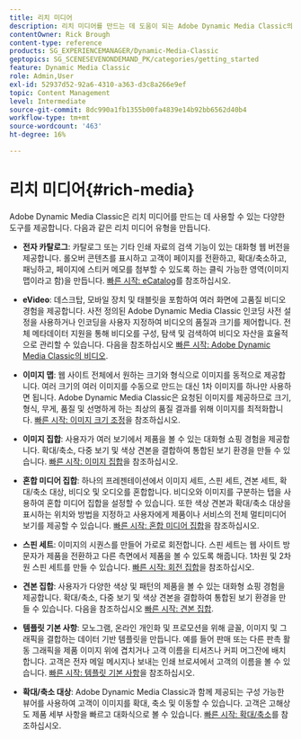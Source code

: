 ```yaml
---
title: 리치 미디어
description: 리치 미디어를 만드는 데 도움이 되는 Adobe Dynamic Media Classic의 다양한 도구에 대해 알아봅니다.
contentOwner: Rick Brough
content-type: reference
products: SG_EXPERIENCEMANAGER/Dynamic-Media-Classic
geptopics: SG_SCENESEVENONDEMAND_PK/categories/getting_started
feature: Dynamic Media Classic
role: Admin,User
exl-id: 52937d52-92a6-4310-a363-d3c8a266e9ef
topic: Content Management
level: Intermediate
source-git-commit: 8dc990a1fb1355b00fa4839e14b92bb6562d40b4
workflow-type: tm+mt
source-wordcount: '463'
ht-degree: 16%

---
```


# 리치 미디어{#rich-media}

Adobe Dynamic Media Classic은 리치 미디어를 만드는 데 사용할 수 있는 다양한 도구를 제공합니다. 다음과 같은 리치 미디어 유형을 만듭니다.

* **전자 카탈로그**: 카탈로그 또는 기타 인쇄 자료의 검색 기능이 있는 대화형 웹 버전을 제공합니다. 롤오버 콘텐츠를 표시하고 고객이 페이지를 전환하고, 확대/축소하고, 패닝하고, 페이지에 스티커 메모를 첨부할 수 있도록 하는 클릭 가능한 영역(이미지 맵이라고 함)을 만듭니다.
[빠른 시작: eCatalog](/help/using/quick-start-ecatalog.md)를 참조하십시오.

* **eVideo**: 데스크탑, 모바일 장치 및 태블릿을 포함하여 여러 화면에 고품질 비디오 경험을 제공합니다. 사전 정의된 Adobe Dynamic Media Classic 인코딩 사전 설정을 사용하거나 인코딩을 사용자 지정하여 비디오의 품질과 크기를 제어합니다. 전체 메타데이터 지원을 통해 비디오를 구성, 탐색 및 검색하여 비디오 자산을 효율적으로 관리할 수 있습니다.
다음을 참조하십시오 [빠른 시작: Adobe Dynamic Media Classic의 비디오](/help/using/quick-start-video.md).

* **이미지 맵**: 웹 사이트 전체에서 원하는 크기와 형식으로 이미지를 동적으로 제공합니다. 여러 크기의 여러 이미지를 수동으로 만드는 대신 1차 이미지를 하나만 사용하면 됩니다. Adobe Dynamic Media Classic은 요청된 이미지를 제공하므로 크기, 형식, 무게, 품질 및 선명하게 하는 최상의 품질 결과를 위해 이미지를 최적화합니다.
[빠른 시작: 이미지 크기 조정](/help/using/quick-start-image-sizing.md)을 참조하십시오.

* **이미지 집합**: 사용자가 여러 보기에서 제품을 볼 수 있는 대화형 쇼핑 경험을 제공합니다. 확대/축소, 다중 보기 및 색상 견본을 결합하여 통합된 보기 환경을 만들 수 있습니다.
[빠른 시작: 이미지 집합](/help/using/quick-start-image-sets.md)을 참조하십시오.

* **혼합 미디어 집합**: 하나의 프레젠테이션에서 이미지 세트, 스핀 세트, 견본 세트, 확대/축소 대상, 비디오 및 오디오를 혼합합니다. 비디오와 이미지를 구분하는 탭을 사용하여 혼합 미디어 집합을 설정할 수 있습니다. 또한 색상 견본과 확대/축소 대상을 표시하는 위치와 방법을 지정하고 사용자에게 제품이나 서비스의 전체 멀티미디어 보기를 제공할 수 있습니다.
[빠른 시작: 혼합 미디어 집합](/help/using/quick-start-mixed-media-sets.md)을 참조하십시오.

* **스핀 세트**: 이미지의 시퀀스를 만들어 가로로 회전합니다. 스핀 세트는 웹 사이트 방문자가 제품을 전환하고 다른 측면에서 제품을 볼 수 있도록 해줍니다. 1차원 및 2차원 스핀 세트를 만들 수 있습니다.
[빠른 시작: 회전 집합](/help/using/quick-start-spin-sets.md)을 참조하십시오.

* **견본 집합**: 사용자가 다양한 색상 및 패턴의 제품을 볼 수 있는 대화형 쇼핑 경험을 제공합니다. 확대/축소, 다중 보기 및 색상 견본을 결합하여 통합된 보기 환경을 만들 수 있습니다.
다음을 참조하십시오 [빠른 시작: 견본 집합](/help/using/quick-start-swatch-sets.md).

* **템플릿 기본 사항**: 모노그램, 온라인 개인화 및 프로모션을 위해 글꼴, 이미지 및 그래픽을 결합하는 데이터 기반 템플릿을 만듭니다. 예를 들어 판매 또는 다른 판촉 활동 그래픽을 제품 이미지 위에 겹치거나 고객 이름을 티셔츠나 커피 머그잔에 배치합니다. 고객은 전자 메일 메시지나 보내는 인쇄 브로셔에서 고객의 이름을 볼 수 있습니다.
[빠른 시작: 템플릿 기본 사항](/help/using/quick-start-template-basics.md)을 참조하십시오.

* **확대/축소 대상**: Adobe Dynamic Media Classic과 함께 제공되는 구성 가능한 뷰어를 사용하여 고객이 이미지를 확대, 축소 및 이동할 수 있습니다. 고객은 고해상도 제품 세부 사항을 빠르고 대화식으로 볼 수 있습니다.
[빠른 시작: 확대/축소](/help/using/quick-start-zoom.md)를 참조하십시오.
